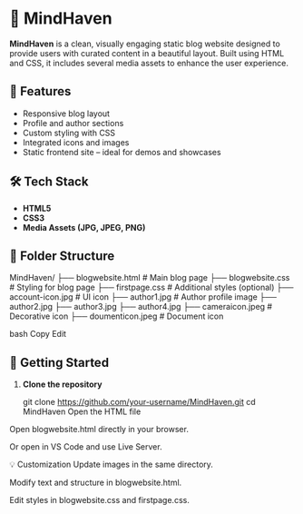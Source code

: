 # 🧠 MindHaven

**MindHaven** is a clean, visually engaging static blog website designed to provide users with curated content in a beautiful layout. Built using HTML and CSS, it includes several media assets to enhance the user experience.

## 📸 Features

- Responsive blog layout
- Profile and author sections
- Custom styling with CSS
- Integrated icons and images
- Static frontend site – ideal for demos and showcases

## 🛠 Tech Stack

- **HTML5**
- **CSS3**
- **Media Assets (JPG, JPEG, PNG)**

## 📁 Folder Structure

MindHaven/
├── blogwebsite.html # Main blog page
├── blogwebsite.css # Styling for blog page
├── firstpage.css # Additional styles (optional)
├── account-icon.jpg # UI icon
├── author1.jpg # Author profile image
├── author2.jpg
├── author3.jpg
├── author4.jpg
├── cameraicon.jpeg # Decorative icon
├── doumenticon.jpeg # Document icon

bash
Copy
Edit

## 🚀 Getting Started

1. **Clone the repository**
   
   git clone https://github.com/your-username/MindHaven.git
   cd MindHaven
Open the HTML file

Open blogwebsite.html directly in your browser.

Or open in VS Code and use Live Server.

💡 Customization
Update images in the same directory.

Modify text and structure in blogwebsite.html.

Edit styles in blogwebsite.css and firstpage.css.
